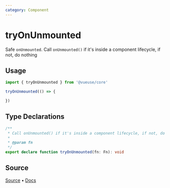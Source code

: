 ```yaml
---
category: Component
---
```


# tryOnUnmounted

Safe `onUnmounted`. Call `onUnmounted()` if it's inside a component lifecycle, if not, do nothing

## Usage

```js
import { tryOnUnmounted } from '@vueuse/core'

tryOnUnmounted(() => {

})
```


<!--FOOTER_STARTS-->
## Type Declarations

```typescript
/**
 * Call onUnmounted() if it's inside a component lifecycle, if not, do nothing
 *
 * @param fn
 */
export declare function tryOnUnmounted(fn: Fn): void
```

## Source

[Source](https://github.com/vueuse/vueuse/blob/master/packages/shared/tryOnUnmounted/index.ts) • [Docs](https://github.com/vueuse/vueuse/blob/master/packages/shared/tryOnUnmounted/index.md)


<!--FOOTER_ENDS-->
